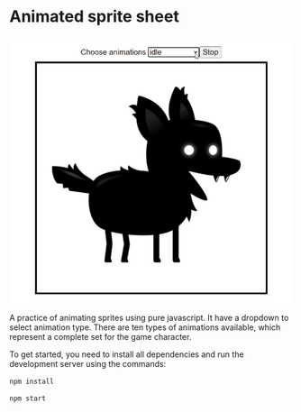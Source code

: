 # Animated sprite sheet

![screenshot](/screenshot.gif)

A practice of animating sprites using pure javascript.
It have a dropdown to select animation type.
There are ten types of animations available, which represent a complete set for the game character.

To get started, you need to install all dependencies and run the development server using the commands:

```bash
npm install
```

```bash
npm start
```
